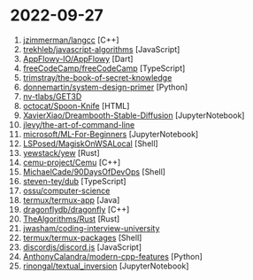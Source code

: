 # 2022-09-27

1. [jzimmerman/langcc](https://github.com/jzimmerman/langcc "langcc: A Next-Generation Compiler Compiler") [C++]
2. [trekhleb/javascript-algorithms](https://github.com/trekhleb/javascript-algorithms "📝 Algorithms and data structures implemented in JavaScript with explanations and links to further readings") [JavaScript]
3. [AppFlowy-IO/AppFlowy](https://github.com/AppFlowy-IO/AppFlowy "AppFlowy is an open-source alternative to Notion. You are in charge of your data and customizations. Built with Flutter and Rust.") [Dart]
4. [freeCodeCamp/freeCodeCamp](https://github.com/freeCodeCamp/freeCodeCamp "freeCodeCamp.org's open-source codebase and curriculum. Learn to code for free.") [TypeScript]
5. [trimstray/the-book-of-secret-knowledge](https://github.com/trimstray/the-book-of-secret-knowledge "A collection of inspiring lists, manuals, cheatsheets, blogs, hacks, one-liners, cli/web tools and more.") 
6. [donnemartin/system-design-primer](https://github.com/donnemartin/system-design-primer "Learn how to design large-scale systems. Prep for the system design interview. Includes Anki flashcards.") [Python]
7. [nv-tlabs/GET3D](https://github.com/nv-tlabs/GET3D "") 
8. [octocat/Spoon-Knife](https://github.com/octocat/Spoon-Knife "This repo is for demonstration purposes only.") [HTML]
9. [XavierXiao/Dreambooth-Stable-Diffusion](https://github.com/XavierXiao/Dreambooth-Stable-Diffusion "Implementation of Dreambooth (https://arxiv.org/abs/2208.12242) with Stable Diffusion") [JupyterNotebook]
10. [jlevy/the-art-of-command-line](https://github.com/jlevy/the-art-of-command-line "Master the command line, in one page") 
11. [microsoft/ML-For-Beginners](https://github.com/microsoft/ML-For-Beginners "12 weeks, 26 lessons, 52 quizzes, classic Machine Learning for all") [JupyterNotebook]
12. [LSPosed/MagiskOnWSALocal](https://github.com/LSPosed/MagiskOnWSALocal "") [Shell]
13. [yewstack/yew](https://github.com/yewstack/yew "Rust / Wasm framework for building client web apps") [Rust]
14. [cemu-project/Cemu](https://github.com/cemu-project/Cemu "Cemu is a Wii U emulator") [C++]
15. [MichaelCade/90DaysOfDevOps](https://github.com/MichaelCade/90DaysOfDevOps "This repository is my documenting repository for learning the world of DevOps. I started this journey on the 1st January 2022 and I plan to run to March 31st for a complete 90-day romp on spending an hour a day including weekends to get a foundational knowledge across a lot of different areas that make up DevOps.") [Shell]
16. [steven-tey/dub](https://github.com/steven-tey/dub "An open-source link shortener with built-in analytics + free custom domains.") [TypeScript]
17. [ossu/computer-science](https://github.com/ossu/computer-science "🎓 Path to a free self-taught education in Computer Science!") 
18. [termux/termux-app](https://github.com/termux/termux-app "Termux - a terminal emulator application for Android OS extendible by variety of packages.") [Java]
19. [dragonflydb/dragonfly](https://github.com/dragonflydb/dragonfly "A modern replacement for Redis and Memcached") [C++]
20. [TheAlgorithms/Rust](https://github.com/TheAlgorithms/Rust "All Algorithms implemented in Rust") [Rust]
21. [jwasham/coding-interview-university](https://github.com/jwasham/coding-interview-university "A complete computer science study plan to become a software engineer.") 
22. [termux/termux-packages](https://github.com/termux/termux-packages "A build system and primary set of packages for Termux.") [Shell]
23. [discordjs/discord.js](https://github.com/discordjs/discord.js "A powerful JavaScript library for interacting with the Discord API") [JavaScript]
24. [AnthonyCalandra/modern-cpp-features](https://github.com/AnthonyCalandra/modern-cpp-features "A cheatsheet of modern C++ language and library features.") [Python]
25. [rinongal/textual_inversion](https://github.com/rinongal/textual_inversion "") [JupyterNotebook]
